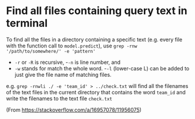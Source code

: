 # Find all files containing query text in terminal

To find all the files in a directory containing a specific text (e.g. every file with the function call to `model.predict`), use `grep -rnw '/path/to/somewhere/' -e 'pattern'`

- `-r` or `-R` is recursive,
-`-n` is line number, and
- `-w` stands for match the whole word.
-`-l` (lower-case L) can be added to just give the file name of matching files.

e.g. `grep -rnwli ./ -e 'team_id' > ../check.txt` will find all the filenames of the text files in the current directory that contains the word `team_id` and write the filenames to the text file `check.txt`

(From https://stackoverflow.com/a/16957078/11956075)
